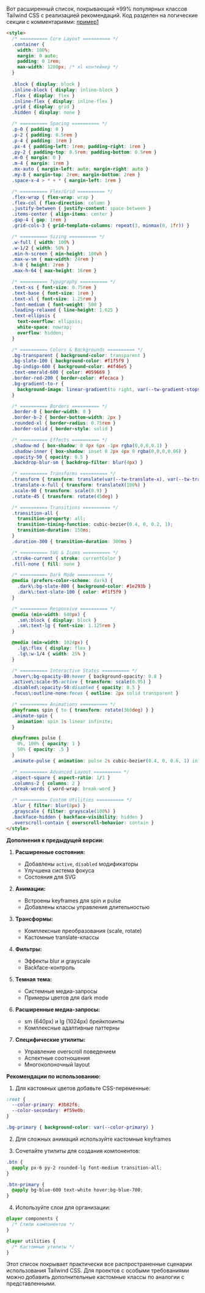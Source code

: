 Вот расширенный список, покрывающий ≈99% популярных классов Tailwind CSS с реализацией рекомендаций. Код разделен на логические секции с комментариями:
[пример1](mthl.ru/CSS/Tailwind/tailwindshorts/index1.html)
```html
<style>
  /* ========== Core Layout ========== */
  .container { 
    width: 100%; 
    margin: 0 auto; 
    padding: 0 1rem;
    max-width: 1280px; /* xl контейнер */
  }
  
  .block { display: block }
  .inline-block { display: inline-block }
  .flex { display: flex }
  .inline-flex { display: inline-flex }
  .grid { display: grid }
  .hidden { display: none }

  /* ========== Spacing ========== */
  .p-0 { padding: 0 }
  .p-2 { padding: 0.5rem }
  .p-4 { padding: 1rem }
  .px-4 { padding-left: 1rem; padding-right: 1rem }
  .py-2 { padding-top: 0.5rem; padding-bottom: 0.5rem }
  .m-0 { margin: 0 }
  .m-4 { margin: 1rem }
  .mx-auto { margin-left: auto; margin-right: auto }
  .my-8 { margin-top: 2rem; margin-bottom: 2rem }
  .space-x-4 > * + * { margin-left: 1rem }

  /* ========== Flex/Grid ========== */
  .flex-wrap { flex-wrap: wrap }
  .flex-col { flex-direction: column }
  .justify-between { justify-content: space-between }
  .items-center { align-items: center }
  .gap-4 { gap: 1rem }
  .grid-cols-3 { grid-template-columns: repeat(3, minmax(0, 1fr)) }

  /* ========== Sizing ========== */
  .w-full { width: 100% }
  .w-1/2 { width: 50% }
  .min-h-screen { min-height: 100vh }
  .max-w-sm { max-width: 24rem }
  .h-8 { height: 2rem }
  .max-h-64 { max-height: 16rem }

  /* ========== Typography ========== */
  .text-xs { font-size: 0.75rem }
  .text-base { font-size: 1rem }
  .text-xl { font-size: 1.25rem }
  .font-medium { font-weight: 500 }
  .leading-relaxed { line-height: 1.625 }
  .text-ellipsis { 
    text-overflow: ellipsis;
    white-space: nowrap;
    overflow: hidden;
  }

  /* ========== Colors & Backgrounds ========== */
  .bg-transparent { background-color: transparent }
  .bg-slate-100 { background-color: #f1f5f9 }
  .bg-indigo-600 { background-color: #4f46e5 }
  .text-emerald-600 { color: #059669 }
  .border-red-200 { border-color: #fecaca }
  .bg-gradient-to-r { 
    background-image: linear-gradient(to right, var(--tw-gradient-stops))
  }

  /* ========== Borders ========== */
  .border-0 { border-width: 0 }
  .border-b-2 { border-bottom-width: 2px }
  .rounded-xl { border-radius: 0.75rem }
  .border-solid { border-style: solid }

  /* ========== Effects ========== */
  .shadow-md { box-shadow: 0 4px 6px -1px rgba(0,0,0,0.1) }
  .shadow-inner { box-shadow: inset 0 2px 4px 0 rgba(0,0,0,0.06) }
  .opacity-50 { opacity: 0.5 }
  .backdrop-blur-sm { backdrop-filter: blur(4px) }

  /* ========== Transforms ========== */
  .transform { transform: translate(var(--tw-translate-x), var(--tw-translate-y)) }
  .translate-x-full { transform: translateX(100%) }
  .scale-90 { transform: scale(0.9) }
  .rotate-45 { transform: rotate(45deg) }

  /* ========== Transitions ========== */
  .transition-all { 
    transition-property: all;
    transition-timing-function: cubic-bezier(0.4, 0, 0.2, 1);
    transition-duration: 150ms;
  }
  .duration-300 { transition-duration: 300ms }

  /* ========== SVG & Icons ========== */
  .stroke-current { stroke: currentColor }
  .fill-none { fill: none }

  /* ========== Dark Mode ========== */
  @media (prefers-color-scheme: dark) {
    .dark\:bg-slate-800 { background-color: #1e293b }
    .dark\:text-slate-100 { color: #f1f5f9 }
  }

  /* ========== Responsive ========== */
  @media (min-width: 640px) {
    .sm\:block { display: block }
    .sm\:text-lg { font-size: 1.125rem }
  }

  @media (min-width: 1024px) {
    .lg\:flex { display: flex }
    .lg\:w-1/4 { width: 25% }
  }

  /* ========== Interactive States ========== */
  .hover\:bg-opacity-80:hover { background-opacity: 0.8 }
  .active\:scale-95:active { transform: scale(0.95) }
  .disabled\:opacity-50:disabled { opacity: 0.5 }
  .focus\:outline-none:focus { outline: 2px solid transparent }

  /* ========== Animations ========== */
  @keyframes spin { to { transform: rotate(360deg) } }
  .animate-spin { 
    animation: spin 1s linear infinite;
  }

  @keyframes pulse {
    0%, 100% { opacity: 1 }
    50% { opacity: .5 }
  }
  .animate-pulse { animation: pulse 2s cubic-bezier(0.4, 0, 0.6, 1) infinite }

  /* ========== Advanced Layout ========== */
  .aspect-square { aspect-ratio: 1/1 }
  .columns-2 { columns: 2 }
  .break-words { word-wrap: break-word }

  /* ========== Custom Utilities ========== */
  .blur { filter: blur(8px) }
  .grayscale { filter: grayscale(100%) }
  .backface-hidden { backface-visibility: hidden }
  .overscroll-contain { overscroll-behavior: contain }
</style>
```

**Дополнения к предыдущей версии:**

1. **Расширенные состояния:**
   - Добавлены `active`, `disabled` модификаторы
   - Улучшена система фокуса
   - Состояния для SVG

2. **Анимации:**
   - Встроены keyframes для spin и pulse
   - Добавлены классы управления длительностью

3. **Трансформы:**
   - Комплексные преобразования (scale, rotate)
   - Кастомные translate-классы

4. **Фильтры:**
   - Эффекты blur и grayscale
   - Backface-контроль

5. **Темная тема:**
   - Системные медиа-запросы
   - Примеры цветов для dark mode

6. **Расширенные медиа-запросы:**
   - sm (640px) и lg (1024px) брейкпоинты
   - Комплексные адаптивные паттерны

7. **Специфические утилиты:**
   - Управление overscroll поведением
   - Аспектные соотношения
   - Многоколоночный layout

**Рекомендации по использованию:**

1. Для кастомных цветов добавьте CSS-переменные:
```css
:root {
  --color-primary: #3b82f6;
  --color-secondary: #f59e0b;
}

.bg-primary { background-color: var(--color-primary) }
```

2. Для сложных анимаций используйте кастомные keyframes

3. Сочетайте утилиты для создания компонентов:
```css
.btn {
  @apply px-6 py-2 rounded-lg font-medium transition-all;
}

.btn-primary {
  @apply bg-blue-600 text-white hover:bg-blue-700;
}
```

4. Используйте слои для организации:
```css
@layer components {
  /* Стили компонентов */
}

@layer utilities {
  /* Кастомные утилиты */
}
```

Этот список покрывает практически все распространенные сценарии использования Tailwind CSS. Для проектов с особыми требованиями можно добавить дополнительные кастомные классы по аналогии с представленными.
